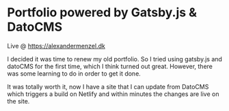 # Portfolio powered by Gatsby.js & DatoCMS

Live @ https://alexandermenzel.dk

I decided it was time to renew my old portfolio. So I tried using gatsby.js and datoCMS for the first time, which I think turned out great. However, there was some learning to do in order to get it done.

It was totally worth it, now I have a site that I can update from DatoCMS which triggers a build on Netlify and within minutes the changes are live on the site. 
